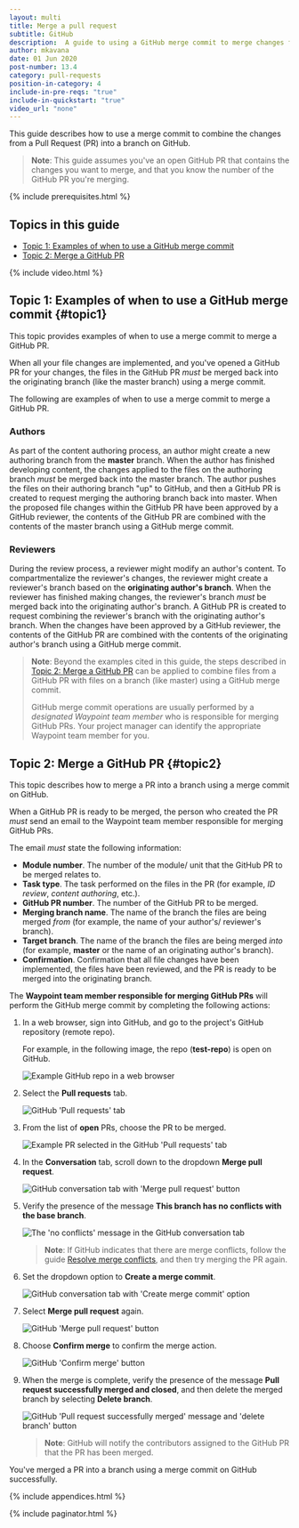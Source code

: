 ```yaml
---
layout: multi
title: Merge a pull request
subtitle: GitHub
description:  A guide to using a GitHub merge commit to merge changes from a GitHub PR into a branch
author: mkavana
date: 01 Jun 2020
post-number: 13.4
category: pull-requests
position-in-category: 4
include-in-pre-reqs: "true"
include-in-quickstart: "true"
video_url: "none"
---
```


This guide describes how to use a merge commit to combine the changes from a Pull Request (PR) into a branch on GitHub.

> **Note**: This guide assumes you've an open GitHub PR that contains the changes you want to merge, and that you know the number of the GitHub PR you're merging.

{% include prerequisites.html %}

## Topics in this guide

- [Topic 1: Examples of when to use a GitHub merge commit](#topic1)
- [Topic 2: Merge a GitHub PR](#topic2)

{% include video.html %}

## Topic 1: Examples of when to use a GitHub merge commit {#topic1}

This topic provides examples of when to use a merge commit to merge a GitHub PR.

When all your file changes are implemented, and you've opened a GitHub PR for your changes, the files in the GitHub PR *must* be merged back into the originating branch (like the master branch) using a merge commit.

The following are examples of when to use a merge commit to merge a GitHub PR.

### Authors

As part of the content authoring process, an author might create a new authoring branch from the **master** branch. When the author has finished developing content, the changes applied to the files on the authoring branch *must* be merged back into the master branch. The author pushes the files on their authoring branch "up" to GitHub, and then a GitHub PR is created to request merging the authoring branch back into master. When the proposed file changes within the GitHub PR have been approved by a GitHub reviewer, the contents of the GitHub PR are combined with the contents of the master branch using a GitHub merge commit.

### Reviewers

During the review process, a reviewer might modify an author's content. To compartmentalize the reviewer's changes, the reviewer might create a reviewer's branch based on the **originating author's branch**. When the reviewer has finished making changes, the reviewer's branch *must* be merged back into the originating author's branch. A GitHub PR is created to request combining the reviewer's branch with the originating author's branch. When the changes have been approved by a GitHub reviewer, the contents of the GitHub PR are combined with the contents of the originating author's branch using a GitHub merge commit.

> **Note**: Beyond the examples cited in this guide, the steps described in [Topic 2: Merge a GitHub PR](#topic2) can be applied to combine files from a GitHub PR with files on a branch (like master) using a GitHub merge commit.
>
> GitHub merge commit operations are usually performed by a *designated Waypoint team member* who is responsible for merging GitHub PRs. Your project manager can identify the appropriate Waypoint team member for you.
>

## Topic 2: Merge a GitHub PR {#topic2}

This topic describes how to merge a PR into a branch using a merge commit on GitHub.

When a GitHub PR is ready to be merged, the person who created the PR *must* send an email to the Waypoint team member responsible for merging GitHub PRs.

The email *must* state the following information:

- **Module number**. The number of the module/ unit that the GitHub PR to be merged relates to.
- **Task type**. The task performed on the files in the PR (for example, *ID review*, *content authoring*, etc.).
- **GitHub PR number**. The number of the GitHub PR to be merged.
- **Merging branch name**. The name of the branch the files are being merged *from* (for example, the name of your author's/ reviewer's branch).
- **Target branch**. The name of the branch the files are being merged *into* (for example, **master** or the name of an originating author's branch).
- **Confirmation**. Confirmation that all file changes have been implemented, the files have been reviewed, and the PR is ready to be merged into the originating branch.

The **Waypoint team member responsible for merging GitHub PRs** will perform the GitHub merge commit by completing the following actions:

1. In a web browser, sign into GitHub, and go to the project's GitHub repository (remote repo).

    For example, in the following image, the repo (**test-repo**) is open on GitHub.

    ![Example GitHub repo in a web browser](../assets/images/13-pull-requests/merge-pr/github/pr-merge-001.png)

2. Select the **Pull requests** tab.

    ![GitHub 'Pull requests' tab](../assets/images/13-pull-requests/merge-pr/github/pr-merge-002.png)

3. From the list of **open** PRs, choose the PR to be merged.

    ![Example PR selected in the GitHub 'Pull requests' tab](../assets/images/13-pull-requests/merge-pr/github/pr-merge-003.png)

4. In the **Conversation** tab, scroll down to the dropdown **Merge pull request**.

    ![GitHub conversation tab with 'Merge pull request' button](../assets/images/13-pull-requests/merge-pr/github/pr-merge-004.png)

5. Verify the presence of the message **This branch has no conflicts with the base branch**.

    ![The 'no conflicts' message in the GitHub conversation tab](../assets/images/13-pull-requests/merge-pr/github/pr-merge-005.png)

   > **Note**: If GitHub indicates that there are merge conflicts, follow the guide [Resolve merge conflicts]({{site.baseutl}}/pull-requests/merge-conflicts.html), and then try merging the PR again.
   >

6. Set the dropdown option to **Create a merge commit**.

    ![GitHub conversation tab with 'Create merge commit' option](../assets/images/13-pull-requests/merge-pr/github/pr-merge-006.png)

7. Select **Merge pull request** again.

    ![GitHub 'Merge pull request' button](../assets/images/13-pull-requests/merge-pr/github/pr-merge-007.png)

8. Choose **Confirm merge** to confirm the merge action.

    ![GitHub 'Confirm merge' button](../assets/images/13-pull-requests/merge-pr/github/pr-merge-008.png)

9. When the merge is complete, verify the presence of the message **Pull request successfully merged and closed**, and then delete the merged branch by selecting **Delete branch**.

    ![GitHub 'Pull request successfully merged' message and 'delete branch' button](../assets/images/13-pull-requests/merge-pr/github/pr-merge-009.png)

    > **Note**: GitHub will notify the contributors assigned to the GitHub PR that the PR has been merged.
    >

You've merged a PR into a branch using a merge commit on GitHub successfully.

{% include appendices.html %}

{% include paginator.html %}
